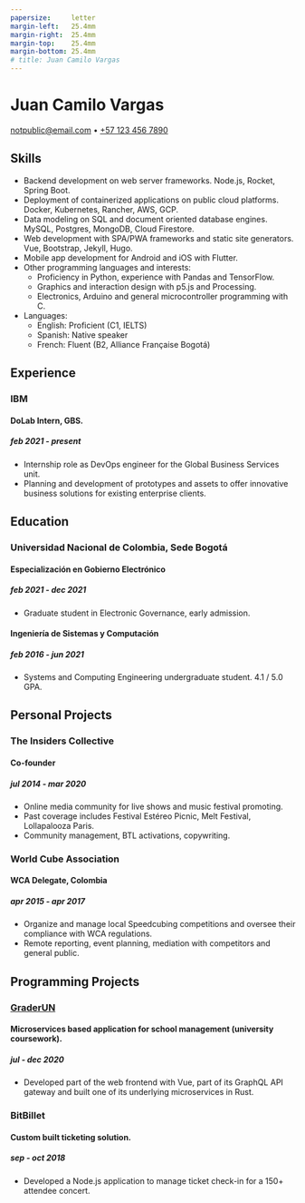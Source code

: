 ```yaml
---
papersize:     letter
margin-left:   25.4mm
margin-right:  25.4mm
margin-top:    25.4mm
margin-bottom: 25.4mm
# title: Juan Camilo Vargas
---
```

# Juan Camilo Vargas

[notpublic@email.com][email]
•
[+57 123 456 7890][tel]
<!-- ###### [github.com/jcvar][github] -->

## Skills

- Backend development on web server frameworks.
  Node.js, Rocket, Spring Boot.
- Deployment of containerized applications on public cloud platforms.
  Docker, Kubernetes, Rancher, AWS, GCP.
- Data modeling on SQL and document oriented database engines.
  MySQL, Postgres, MongoDB, Cloud Firestore.
- Web development with SPA/PWA frameworks and static site generators.
  Vue, Bootstrap, Jekyll, Hugo.
- Mobile app development for Android and iOS with Flutter.
- Other programming languages and interests:
  - Proficiency in Python, experience with Pandas and TensorFlow.
  - Graphics and interaction design with p5.js and Processing.
  - Electronics, Arduino and general microcontroller programming with C.
- Languages:
  - English: Proficient (C1, IELTS)
  - Spanish: Native speaker
  - French: Fluent (B2, Alliance Française Bogotá)

## Experience

### IBM
#### DoLab Intern, GBS.
##### feb 2021 - present
- Internship role as DevOps engineer for the Global Business Services unit.
- Planning and development of prototypes and assets to offer innovative business
solutions for existing enterprise clients.

## Education

### Universidad Nacional de Colombia, Sede Bogotá

#### Especialización en Gobierno Electrónico
##### feb 2021 - dec 2021
- Graduate student in Electronic Governance, early admission.

#### Ingeniería de Sistemas y Computación
##### feb 2016 - jun 2021
- Systems and Computing Engineering undergraduate student. 4.1 / 5.0 GPA.

## Personal Projects

### The Insiders Collective
#### Co-founder
##### jul 2014 - mar 2020
- Online media community for live shows and music festival promoting.
- Past coverage includes Festival Estéreo Picnic, Melt Festival, Lollapalooza Paris.
- Community management, BTL activations, copywriting.

### World Cube Association
#### WCA Delegate, Colombia
##### apr 2015 - apr 2017
- Organize and manage local Speedcubing competitions and oversee their
compliance with WCA regulations.
- Remote reporting, event planning, mediation with competitors and general public.

## Programming Projects

### [GraderUN][graderun]
#### Microservices based application for school management (university coursework).
##### jul - dec 2020
- Developed part of the web frontend with Vue, part of its GraphQL
API gateway and built one of its underlying microservices in Rust.

### BitBillet
#### Custom built ticketing solution.
##### sep - oct 2018
- Developed a Node.js application to manage ticket check-in for a 150+ attendee concert.

<!--- Links -->
[email]: mailto:notpublic@email.com
[github]: https://github.com/jcvar
[tel]: tel:+571234567890
[graderun]: https://github.com/graderun "GraderUN on GitHub"
